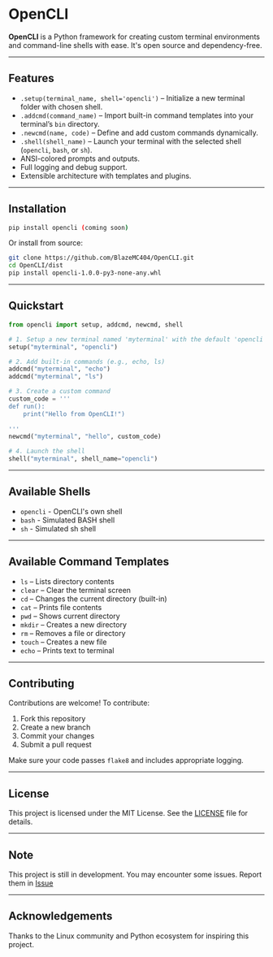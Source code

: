 # OpenCLI

**OpenCLI** is a Python framework for creating custom terminal environments and command-line shells with ease. It's open source and dependency-free.

---

## Features
- `.setup(terminal_name, shell='opencli')` – Initialize a new terminal folder with chosen shell.
- `.addcmd(command_name)` – Import built-in command templates into your terminal’s `bin` directory.
- `.newcmd(name, code)` – Define and add custom commands dynamically.
- `.shell(shell_name)` – Launch your terminal with the selected shell (`opencli`, `bash`, or `sh`).
- ANSI-colored prompts and outputs.
- Full logging and debug support.
- Extensible architecture with templates and plugins.

---

## Installation

```bash
pip install opencli (coming soon)
```

Or install from source:

```bash
git clone https://github.com/BlazeMC404/OpenCLI.git
cd OpenCLI/dist
pip install opencli-1.0.0-py3-none-any.whl
```

---

## Quickstart

```python
from opencli import setup, addcmd, newcmd, shell

# 1. Setup a new terminal named 'myterminal' with the default 'opencli' shell
setup("myterminal", "opencli")

# 2. Add built-in commands (e.g., echo, ls)
addcmd("myterminal", "echo")
addcmd("myterminal", "ls")

# 3. Create a custom command
custom_code = '''
def run():
    print("Hello from OpenCLI!")
    
'''
newcmd("myterminal", "hello", custom_code)

# 4. Launch the shell
shell("myterminal", shell_name="opencli")
```

---

## Available Shells

- `opencli` - OpenCLI's own shell
- `bash` - Simulated BASH shell
- `sh` - Simulated sh shell

---

## Available Command Templates

- `ls` – Lists directory contents
- `clear` – Clear the terminal screen
- `cd` – Changes the current directory (built-in)
- `cat` – Prints file contents
- `pwd` – Shows current directory
- `mkdir` – Creates a new directory
- `rm` – Removes a file or directory
- `touch` – Creates a new file
- `echo` – Prints text to terminal

---

## Contributing

Contributions are welcome! To contribute:

1. Fork this repository
2. Create a new branch
3. Commit your changes
4. Submit a pull request

Make sure your code passes `flake8` and includes appropriate logging.

---

## License

This project is licensed under the MIT License. See the [LICENSE](LICENSE) file for details.

---

## Note

This project is still in development. You may encounter some issues. Report them in [Issue](https://www.github.com/BlazeMC404/OpenCLI/issue)

---

## Acknowledgements

Thanks to the Linux community and Python ecosystem for inspiring this project.

